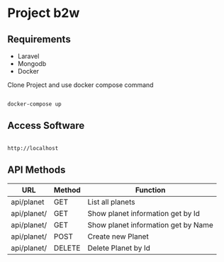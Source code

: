 # Project b2w

## Requirements

* Laravel
* Mongodb
* Docker

Clone Project and use docker compose command
```

docker-compose up
```
## Access Software

```

http://localhost
```

## API Methods


|  URL               | Method |  Function                              |
| ------------------ | ------ | -------------------------------------- |
| api/planet         |  GET   | List all planets                       |
| api/planet/<id>    |  GET   | Show planet information get by Id      |
| api/planet/<name>  |  GET   | Show planet information get by Name    |
| api/planet/        |  POST  | Create new Planet                      |
| api/planet/<id>    | DELETE | Delete Planet by Id                    |

